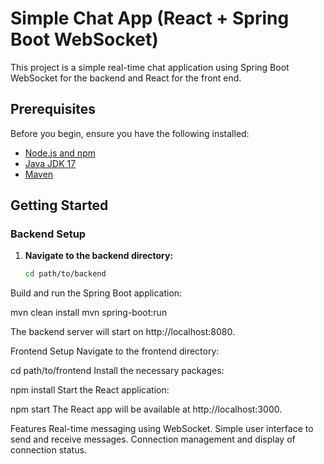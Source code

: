 # Simple Chat App (React + Spring Boot WebSocket)

This project is a simple real-time chat application using Spring Boot WebSocket for the backend and React for the front end.

## Prerequisites

Before you begin, ensure you have the following installed:
- [Node.js and npm](https://nodejs.org/)
- [Java JDK 17](https://www.oracle.com/java/technologies/javase/jdk17-archive-downloads.html)
- [Maven](https://maven.apache.org/download.cgi)

## Getting Started

### Backend Setup

1. **Navigate to the backend directory:**
   ```bash
   cd path/to/backend
Build and run the Spring Boot application:

mvn clean install
mvn spring-boot:run

The backend server will start on http://localhost:8080.

Frontend Setup
Navigate to the frontend directory:

cd path/to/frontend
Install the necessary packages:

npm install
Start the React application:

npm start
The React app will be available at http://localhost:3000.

Features
Real-time messaging using WebSocket.
Simple user interface to send and receive messages.
Connection management and display of connection status.
 

